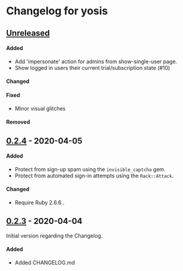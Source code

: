 # Changelog for yosis

## [Unreleased]

#### Added
- Add 'impersonate' action for admins from show-single-user page.
- Show logged in users their current trial/subscription state (#10)
#### Changed
#### Fixed
- Minor visual glitches
#### Removed

## [0.2.4] - 2020-04-05

#### Added
- Protect from sign-up spam using the `invisible_captcha` gem.
- Protect from automated sign-in attempts using the `Rack::Attack`.
#### Changed
- Require Ruby 2.6.6 .

## [0.2.3] - 2020-04-04

Initial version regarding the Changelog.

#### Added
- Added CHANGELOG.md

[unreleased]: https://github.com/econya/yosis/compare/0.2.4...HEAD
[0.2.4]: https://github.com/econya/yosis/compare/0.2.3...0.2.4
[0.2.3]: https://github.com/econya/yosis/releases/tag/0.2.3
